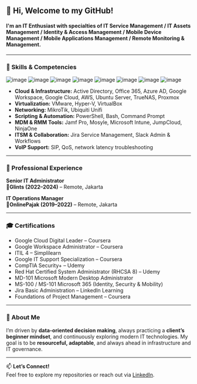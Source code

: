 ## 👋 Hi, Welcome to my GitHub! 
#### I'm an IT Enthusiast with specialties of IT Service Management / IT Assets Management / Identity & Access Management / Mobile Device Management / Mobile Applications Management / Remote Monitoring & Management.

---

### 🔧 Skills & Competencies

![image](https://img.shields.io/badge/Windows-0078D6?style=for-the-badge&logo=windows&logoColor=white) ![image](https://img.shields.io/badge/windows%20terminal-4D4D4D?style=for-the-badge&logo=windows%20terminal&logoColor=white) ![image](https://img.shields.io/badge/Linux-FCC624?style=for-the-badge&logo=linux&logoColor=black) ![image](https://img.shields.io/badge/mac%20os-000000?style=for-the-badge&logo=apple&logoColor=white) ![image](https://img.shields.io/badge/GNU%20Bash-4EAA25?style=for-the-badge&logo=GNU%20Bash&logoColor=white)
![image](https://img.shields.io/badge/HTML5-E34F26?style=for-the-badge&logo=html5&logoColor=white) ![image](https://img.shields.io/badge/CSS3-1572B6?style=for-the-badge&logo=css3&logoColor=white) ![image](https://img.shields.io/badge/JavaScript-323330?style=for-the-badge&logo=javascript&logoColor=F7DF1E)

- **Cloud & Infrastructure:** Active Directory, Office 365, Azure AD, Google Workspace, Google Cloud, AWS, Ubuntu Server, TrueNAS, Proxmox
- **Virtualization:** VMware, Hyper-V, VirtualBox
- **Networking:** MikroTik, Ubiquiti Unifi
- **Scripting & Automation:** PowerShell, Bash, Command Prompt
- **MDM & RMM Tools:** Jamf Pro, Mosyle, Microsoft Intune, JumpCloud, NinjaOne
- **ITSM & Collaboration:** Jira Service Management, Slack Admin & Workflows
- **VoIP Support:** SIP, QoS, network latency troubleshooting

---

### 💼 Professional Experience

**Senior IT Administrator**   
**🏢Glints (2022–2024)** – Remote, Jakarta  

**IT Operations Manager**  
**🏢OnlinePajak (2019–2022)** – Remote, Jakarta  


---

### 🎓 Certifications

- Google Cloud Digital Leader – Coursera
- Google Workspace Administrator – Coursera
- ITIL 4 – Simplilearn
- Google IT Support Specialization – Coursera
- CompTIA Security+ – Udemy
- Red Hat Certified System Administrator (RHCSA 8) – Udemy
- MD-101 Microsoft Modern Desktop Administrator
- MS-100 / MS-101 Microsoft 365 (Identity, Security & Mobility)
- Jira Basic Administration – LinkedIn Learning
- Foundations of Project Management – Coursera

---

### 🌟 About Me

I’m driven by **data-oriented decision making**, always practicing a **client’s beginner mindset**, and continuously exploring modern IT technologies. My goal is to be **resourceful, adaptable**, and always ahead in infrastructure and IT governance.

---

📫 **Let’s Connect!**  
Feel free to explore my repositories or reach out via [LinkedIn](https://www.linkedin.com/in/azminasrullah/).
